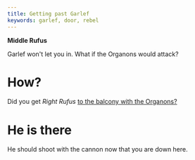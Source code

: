 ```yaml
---
title: Getting past Garlef
keywords: garlef, door, rebel
---
```


**Middle Rufus**

Garlef won't let you in. What if the Organons would attack?

# How?
Did you get *Right Rufus* [to the balcony with the Organons?](../030-right/070-rope.md)

# He is there
He should shoot with the cannon now that you are down here.
